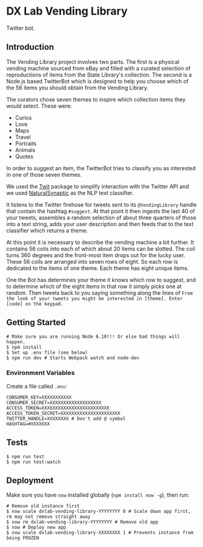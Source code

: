 # DX Lab Vending Library

Twitter bot.

## Introduction

The Vending Library project involves two parts. The first is a physical vending machine sourced from eBay and filled with a curated selection of reproductions of items from the State Library's collection. The second is a Node.js based TwitterBot which is designed to help you choose which of the 56 items you should obtain from the Vending Library.

The curators chose seven themes to inspire which collection items they would select. These were:
- Curios
- Love
- Maps
- Travel
- Portraits
- Animals
- Quotes 

In order to suggest an item, the TwitterBot tries to classify you as interested in one of those seven themes. 

We used the [Twit](https://www.npmjs.com/package/twit) package to simplify interaction with the Twitter API and we used [NaturalSynaptic](https://www.npmjs.com/package/natural-synaptic) as the NLP text classifier.

It listens to the Twitter firehose for tweets sent to its `@VendingLibrary` handle that contain the hashtag `#suggest`. At that point it then ingests the last 40 of your tweets, assembles a random selection of about three quarters of those into a text string, adds your user description and then feeds that to the text classifier which returns a theme.

At this point it is necessary to describe the vending machine a bit further. It contains 56 coils into each of which about 20 items can be slotted. The coil turns 360 degrees and the front-most item drops out for the lucky user. These 56 coils are arranged into seven rows of eight. So each row is dedicated to the items of one theme. Each theme has eight unique items.

One the Bot has determines your theme it knows which row to suggest, and to determine which of the eight items in that row it simply picks one at random. Then tweets back to you saying something along the lines of `From the look of your tweets you might be interested in [theme]. Enter [code] on the keypad.`


## Getting Started

```
# Make sure you are running Node 6.10!!! Or else bad things will happen.
$ npm install
$ Set up .env file (see below)
$ npm run dev # Starts Webpack watch and node-dev
```

### Environment Variables

Create a file called `.env`:
```
CONSUMER_KEY=XXXXXXXXXXX
CONSUMER_SECRET=XXXXXXXXXXXXXXXXXXX
ACCESS_TOKEN=XXXXXXXXXXXXXXXXXXXXXXXXX
ACCESS_TOKEN_SECRET=XXXXXXXXXXXXXXXXXXXXXX
TWITTER_HANDLE=XXXXXXXX # Don't add @ symbol
HASHTAG=#XXXXXXX
```

## Tests

```
$ npm run test
$ npm run test:watch
```

## Deployment

Make sure you have `now` installed globally (`npm install now -g`), then run:
```
# Remove old instance first
$ now scale dxlab-vending-library-YYYYYYYY 0 # Scale down app first, rm may not remove straight away
$ now rm dxlab-vending-library-YYYYYYYY # Remove old app
$ now # Deploy new app
$ now scale dxlab-vending-library-XXXXXXXX 1 # Prevents instance from being FROZEN
```
